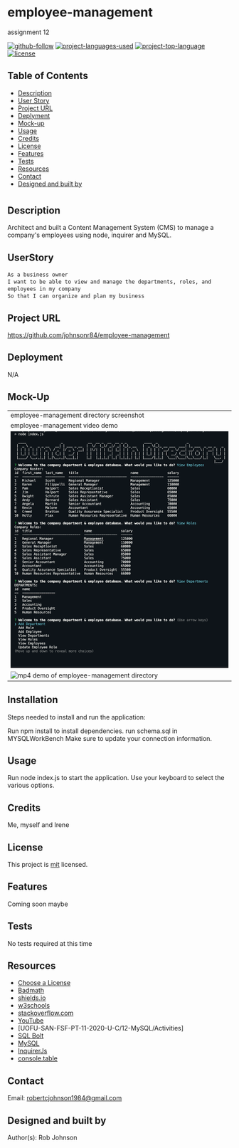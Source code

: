 # employee-management
assignment 12

  [![github-follow](https://img.shields.io/github/followers/johnsonr84?label=Follow&logoColor=lightgrey&style=social)](https://github.com/johnsonr84)
  [![project-languages-used](https://img.shields.io/github/languages/count/johnsonr84/readme-generator?color=orange)](https://github.com/johnsonr84/employee-management)
  [![project-top-language](https://img.shields.io/github/languages/top/johnsonr84/readme-generator?color=yellow)](https://github.com/johnsonr84/employee-management)
  [![license](https://img.shields.io/badge/license-mit-brightgreen.svg)](https://choosealicense.com/licenses/mit/)

  ## Table of Contents 
  * [Description](#Description)
  * [User Story](#UserStory)
  * [Project URL](#Project-URL)
  * [Deplyment](#Deployment)
  * [Mock-up](#Mock-up)
  * [Usage](#Usage)
  * [Credits](#Credits)
  * [License](#License)
  * [Features](#Features)
  * [Tests](#Tests)
  * [Resources](#Resources)
  * [Contact](#Contact)
  * [Designed and built by](#Designed-and-built-by)
  #
  
  ## Description 
  Architect and built a Content Management System (CMS) to manage a company's employees using node, inquirer and MySQL.

  ## UserStory 
  ```
  As a business owner
  I want to be able to view and manage the departments, roles, and employees in my company
  So that I can organize and plan my business
  ```

  ## Project URL
  https://github.com/johnsonr84/employee-management

  ## Deployment
  N/A

  ## Mock-Up
  <table>
    <tr>
      <td>employee-management directory screenshot</td>
    </tr>
      <tr>
      <td>employee-management video demo</td>
    </tr>
    <tr>
      <td><img src="assets/img/emp-directory-demo.png" height=auto alt="screenshot of employee-management directory"></td>
    </tr>
     <tr>
      <td><img src="assets/img/emp-directory-demo.mp4" height=auto alt="mp4 demo of employee-management directory"></td>
    </tr>
  </table>

  ## Installation 
  Steps needed to install and run the application:

  Run npm install to install dependencies. run schema.sql in MYSQLWorkBench Make sure to update your connection information.

  ## Usage 
  Run node index.js to start the application. Use your keyboard to select the various options.

  ## Credits 
  Me, myself and Irene 

  ## License 
  This project is [mit](https://choosealicense.com/licenses/mit/) licensed.

  ## Features
  Coming soon maybe 

  ## Tests
  No tests required at this time 

  ## Resources
  * [Choose a License](https://choosealicense.com/)
  * [Badmath](https://img.shields.io/github/languages/top/nielsenjared/badmath)
  * [shields.io](https://shields.io/)
  * [w3schools](https://www.w3schools.com/)
  * [stackoverflow.com](https://stackoverflow.com/)
  * [YouTube](https://www.youtube.com/)
  * [UOFU-SAN-FSF-PT-11-2020-U-C/12-MySQL/Activities]
  * [SQL Bolt](https://sqlbolt.com/)
  * [MySQL](https://www.npmjs.com/package/mysql)
  * [InquirerJs](https://www.npmjs.com/package/inquirer/v/0.2.3)
  * [console.table](https://www.npmjs.com/package/console.table)

  ## Contact
  Email: robertcjohnson1984@gmail.com 

  ## Designed and built by
  Author(s): Rob Johnson  
